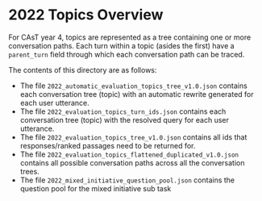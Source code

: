 # 2022 Topics Overview

For CAsT year 4, topics are represented as a tree containing one or more conversation paths. 
Each turn within a topic (asides the first) have a `parent_turn` field through which each conversation path can be traced.

The contents of this directory are as follows:

- The file `2022_automatic_evaluation_topics_tree_v1.0.json` contains each conversation tree (topic) with an automatic rewrite generated for each user utterance.
- The file `2022_evaluation_topics_turn_ids.json` contains each conversation tree (topic) with the resolved query for each user utterance.
- The file `2022_evaluation_topics_tree_v1.0.json` contains all ids that responses/ranked passages need to be returned for.
- The file `2022_evaluation_topics_flattened_duplicated_v1.0.json` contains all possible conversation paths across all the conversation trees.
- The file `2022_mixed_initiative_question_pool.json` contains the question pool for the mixed initiative sub task